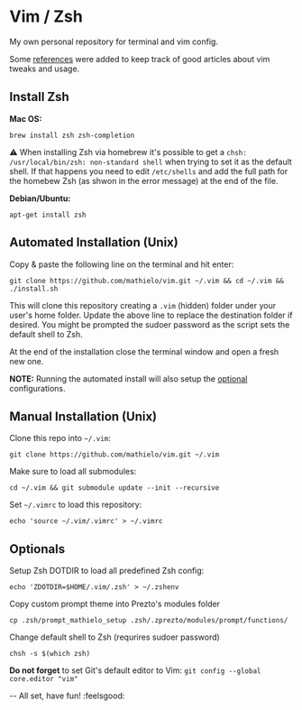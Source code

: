 # Vim / Zsh
My own personal repository for terminal and vim config.

Some [references](./REFERENCES.md) were added to keep track of good articles about vim tweaks and usage.

## Install Zsh

**Mac OS:**

    brew install zsh zsh-completion

:warning: When installing Zsh via homebrew it's possible to get a `chsh: /usr/local/bin/zsh: non-standard shell` when trying to set it as the default shell. If that happens you need to edit `/etc/shells` and add the full path for the homebew Zsh (as shwon in the error message) at the end of the file.

**Debian/Ubuntu:**

    apt-get install zsh

## Automated Installation (Unix)

Copy & paste the following line on the terminal and hit enter:

    git clone https://github.com/mathielo/vim.git ~/.vim && cd ~/.vim && ./install.sh

This will clone this repository creating a `.vim` (hidden) folder under your user's home folder. Update the above line to replace the destination folder if desired. You might be prompted the sudoer password as the script sets the default shell to Zsh.

At the end of the installation close the terminal window and open a fresh new one. 

**NOTE:** Running the automated install will also setup the [optional](#optionals) configurations.

## Manual Installation (Unix)

Clone this repo into `~/.vim`:

    git clone https://github.com/mathielo/vim.git ~/.vim

Make sure to load all submodules:

    cd ~/.vim && git submodule update --init --recursive

Set `~/.vimrc` to load this repository:

    echo 'source ~/.vim/.vimrc' > ~/.vimrc

## Optionals

Setup Zsh DOTDIR to load all predefined Zsh config:

    echo 'ZDOTDIR=$HOME/.vim/.zsh' > ~/.zshenv

Copy custom prompt theme into Prezto's modules folder

    cp .zsh/prompt_mathielo_setup .zsh/.zprezto/modules/prompt/functions/

Change default shell to Zsh (requrires sudoer password)

    chsh -s $(which zsh)

**Do not forget** to set Git's default editor to Vim: `git config --global core.editor "vim"`

--
All set, have fun! :feelsgood:

